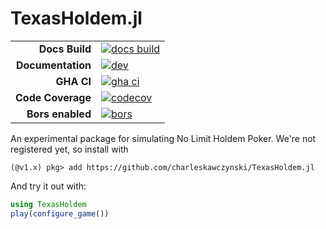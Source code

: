 # TexasHoldem.jl

|||
|---------------------:|:----------------------------------------------|
| **Docs Build**       | [![docs build][docs-bld-img]][docs-bld-url]   |
| **Documentation**    | [![dev][docs-dev-img]][docs-dev-url]          |
| **GHA CI**           | [![gha ci][gha-ci-img]][gha-ci-url]           |
| **Code Coverage**    | [![codecov][codecov-img]][codecov-url]        |
| **Bors enabled**     | [![bors][bors-img]][bors-url]                 |

[docs-bld-img]: https://github.com/charleskawczynski/TexasHoldem.jl/workflows/Documentation/badge.svg
[docs-bld-url]: https://github.com/charleskawczynski/TexasHoldem.jl/actions?query=workflow%3ADocumentation

[docs-dev-img]: https://img.shields.io/badge/docs-dev-blue.svg
[docs-dev-url]: https://charleskawczynski.github.io/TexasHoldem.jl/dev/

[gha-ci-img]: https://github.com/charleskawczynski/TexasHoldem.jl/workflows/ci/badge.svg
[gha-ci-url]: https://github.com/charleskawczynski/TexasHoldem.jl/actions?query=workflow%3Aci

[codecov-img]: https://codecov.io/gh/charleskawczynski/TexasHoldem.jl/branch/main/graph/badge.svg
[codecov-url]: https://codecov.io/gh/charleskawczynski/TexasHoldem.jl

[bors-img]: https://bors.tech/images/badge_small.svg
[bors-url]: https://app.bors.tech/repositories/32732

An experimental package for simulating No Limit Holdem Poker. We're not registered yet, so install with

```julia-repl
(@v1.x) pkg> add https://github.com/charleskawczynski/TexasHoldem.jl
```

And try it out with:

```julia
using TexasHoldem
play(configure_game())
```
